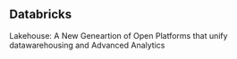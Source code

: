 
## Databricks

Lakehouse: A New Geneartion of Open Platforms that unify datawarehousing and Advanced Analytics
